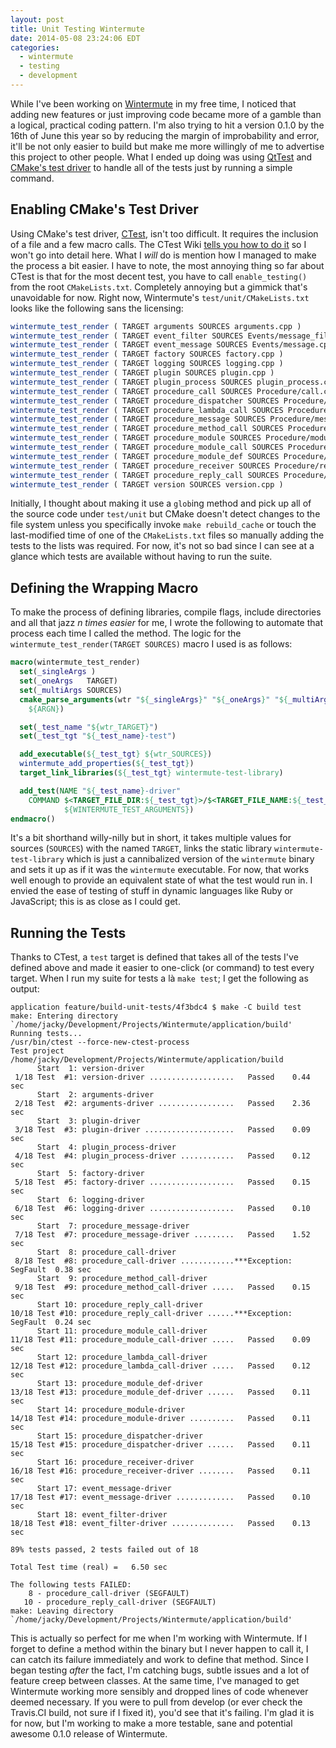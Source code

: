 ```yaml
---
layout: post
title: Unit Testing Wintermute
date: 2014-05-08 23:24:06 EDT
categories:
  - wintermute
  - testing
  - development
---
```


While I've been working on [Wintermute][] in my free time, I noticed that
adding new features or just improving code became more of a gamble than
a logical, practical coding pattern. I'm also trying to hit a version 0.1.0 by
the 16th of June this year so by reducing the margin of improbability and
error, it'll be not only easier to build but make me more willingly of me to
advertise this project to other people. What I ended up doing was using
[QtTest][] and [CMake's test driver][ctest] to handle all of the tests just by
running a simple command.

## Enabling CMake's Test Driver

Using CMake's test driver, [CTest][ctest], isn't too difficult. It requires the
inclusion of a file and a few macro calls. The CTest Wiki [tells you how to do
it][ctest_use] so I won't go into detail here. What I _will_ do is mention how
I managed to make the process a bit easier. I have to note, the most annoying
thing so far about CTest is that for the most decent test, you have to call
`enable_testing()` from the root `CMakeLists.txt`. Completely annoying but a
gimmick that's unavoidable for now. Right now, Wintermute's
`test/unit/CMakeLists.txt` looks like the following sans the licensing:

```cmake
wintermute_test_render ( TARGET arguments SOURCES arguments.cpp )
wintermute_test_render ( TARGET event_filter SOURCES Events/message_filter.cpp )
wintermute_test_render ( TARGET event_message SOURCES Events/message.cpp )
wintermute_test_render ( TARGET factory SOURCES factory.cpp )
wintermute_test_render ( TARGET logging SOURCES logging.cpp )
wintermute_test_render ( TARGET plugin SOURCES plugin.cpp )
wintermute_test_render ( TARGET plugin_process SOURCES plugin_process.cpp )
wintermute_test_render ( TARGET procedure_call SOURCES Procedure/call.cpp )
wintermute_test_render ( TARGET procedure_dispatcher SOURCES Procedure/dispatcher.cpp )
wintermute_test_render ( TARGET procedure_lambda_call SOURCES Procedure/module_call.cpp )
wintermute_test_render ( TARGET procedure_message SOURCES Procedure/message.cpp )
wintermute_test_render ( TARGET procedure_method_call SOURCES Procedure/method_call.cpp )
wintermute_test_render ( TARGET procedure_module SOURCES Procedure/module.cpp )
wintermute_test_render ( TARGET procedure_module_call SOURCES Procedure/module_call.cpp )
wintermute_test_render ( TARGET procedure_module_def SOURCES Procedure/module_def.cpp )
wintermute_test_render ( TARGET procedure_receiver SOURCES Procedure/receiver.cpp )
wintermute_test_render ( TARGET procedure_reply_call SOURCES Procedure/reply_call.cpp )
wintermute_test_render ( TARGET version SOURCES version.cpp )
```

Initially, I thought about making it use a `glob`ing method and pick up all of
the source code under `test/unit` but CMake doesn't detect changes to the file
system unless you specifically invoke `make rebuild_cache` or touch the
last-modified time of one of the `CMakeLists.txt` files so manually adding the
tests to the lists was required. For now, it's not so bad since I can see at a
glance which tests are available without having to run the suite.

## Defining the Wrapping Macro

To make the process of defining libraries, compile flags, include directories
and all that jazz *n times easier* for me, I wrote the following to automate
that process each time I called the method. The logic for the
`wintermute_test_render(TARGET SOURCES)` macro I used is as follows:

```cmake
macro(wintermute_test_render)
  set(_singleArgs )
  set(_oneArgs   TARGET)
  set(_multiArgs SOURCES)
  cmake_parse_arguments(wtr "${_singleArgs}" "${_oneArgs}" "${_multiArgs}"
    ${ARGN})

  set(_test_name "${wtr_TARGET}")
  set(_test_tgt "${_test_name}-test")

  add_executable(${_test_tgt} ${wtr_SOURCES})
  wintermute_add_properties(${_test_tgt})
  target_link_libraries(${_test_tgt} wintermute-test-library)

  add_test(NAME "${_test_name}-driver"
    COMMAND $<TARGET_FILE_DIR:${_test_tgt}>/$<TARGET_FILE_NAME:${_test_tgt}>
            ${WINTERMUTE_TEST_ARGUMENTS})
endmacro()
```

It's a bit shorthand willy-nilly but in short, it takes multiple values for
sources (`SOURCES`) with the named `TARGET`, links the static library
`wintermute-test-library` which is just a cannibalized version of the
`wintermute` binary and sets it up as if it was the `wintermute` executable.
For now, that works well enough to provide an equivalent state of what the test
would run in. I envied the ease of testing of stuff in dynamic languages like
Ruby or JavaScript; this is as close as I could get.

## Running the Tests

Thanks to CTest, a `test` target is defined that takes all of the tests I've
defined above and made it easier to one-click (or command) to test every
target. When I run my suite for tests a là `make test`; I get the following
as output:

```
application feature/build-unit-tests/4f3bdc4 $ make -C build test
make: Entering directory `/home/jacky/Development/Projects/Wintermute/application/build'
Running tests...
/usr/bin/ctest --force-new-ctest-process
Test project /home/jacky/Development/Projects/Wintermute/application/build
      Start  1: version-driver
 1/18 Test  #1: version-driver ...................   Passed    0.44 sec
      Start  2: arguments-driver
 2/18 Test  #2: arguments-driver .................   Passed    2.36 sec
      Start  3: plugin-driver
 3/18 Test  #3: plugin-driver ....................   Passed    0.09 sec
      Start  4: plugin_process-driver
 4/18 Test  #4: plugin_process-driver ............   Passed    0.12 sec
      Start  5: factory-driver
 5/18 Test  #5: factory-driver ...................   Passed    0.15 sec
      Start  6: logging-driver
 6/18 Test  #6: logging-driver ...................   Passed    0.10 sec
      Start  7: procedure_message-driver
 7/18 Test  #7: procedure_message-driver .........   Passed    1.52 sec
      Start  8: procedure_call-driver
 8/18 Test  #8: procedure_call-driver ............***Exception: SegFault  0.38 sec
      Start  9: procedure_method_call-driver
 9/18 Test  #9: procedure_method_call-driver .....   Passed    0.15 sec
      Start 10: procedure_reply_call-driver
10/18 Test #10: procedure_reply_call-driver ......***Exception: SegFault  0.24 sec
      Start 11: procedure_module_call-driver
11/18 Test #11: procedure_module_call-driver .....   Passed    0.09 sec
      Start 12: procedure_lambda_call-driver
12/18 Test #12: procedure_lambda_call-driver .....   Passed    0.12 sec
      Start 13: procedure_module_def-driver
13/18 Test #13: procedure_module_def-driver ......   Passed    0.11 sec
      Start 14: procedure_module-driver
14/18 Test #14: procedure_module-driver ..........   Passed    0.11 sec
      Start 15: procedure_dispatcher-driver
15/18 Test #15: procedure_dispatcher-driver ......   Passed    0.11 sec
      Start 16: procedure_receiver-driver
16/18 Test #16: procedure_receiver-driver ........   Passed    0.11 sec
      Start 17: event_message-driver
17/18 Test #17: event_message-driver .............   Passed    0.10 sec
      Start 18: event_filter-driver
18/18 Test #18: event_filter-driver ..............   Passed    0.13 sec

89% tests passed, 2 tests failed out of 18

Total Test time (real) =   6.50 sec

The following tests FAILED:
    8 - procedure_call-driver (SEGFAULT)
   10 - procedure_reply_call-driver (SEGFAULT)
make: Leaving directory `/home/jacky/Development/Projects/Wintermute/application/build'
```

This is actually so perfect for me when I'm working with Wintermute. If I
forget to define a method within the binary but I never happen to call it, I
can catch its failure immediately and work to define that method. Since I began
testing *after* the fact, I'm catching bugs, subtle issues and a lot of feature
creep between classes. At the same time, I've managed to get Wintermute working
more sensibly and dropped lines of code whenever deemed necessary. If you were
to pull from develop (or ever check the Travis.CI build, not sure if I fixed
it), you'd see that it's failing. I'm glad it is for now, but I'm working to
make a more testable, sane and potential awesome 0.1.0 release of Wintermute.

[Wintermute]: http://wintermute.jalcine.me
[QtTest]: http://qt-project.org/doc/qt-4.8/qttest.html
[ctest]: http://www.cmake.org/cmake/help/v2.8.8/ctest.html 
[ctest_use]: http://www.vtk.org/Wiki/CMake/Testing_With_CTest
